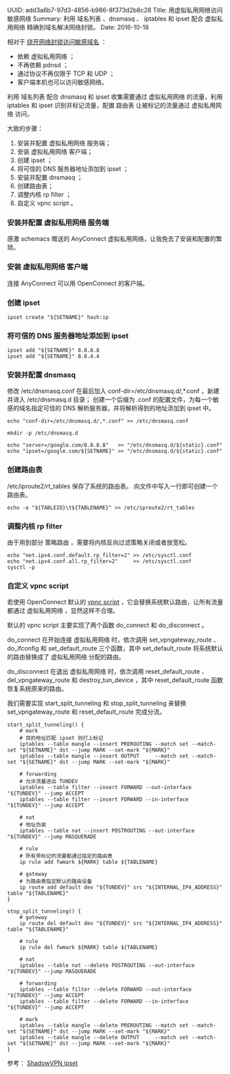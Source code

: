 UUID: add3a6b7-97d3-4856-b986-8f373d2b8c28
Title: 用虚拟私用网络访问敏感网络
Summary: 利用 域名列表 、dnsmasq 、 iptables 和 ipset 配合 虚拟私用网络 精确到域名解决网络封锁。
Date: 2016-10-18

相对于 [绕开网络封锁访问敏感域名]({filename}/bypass.md) ：

- 依赖 虚拟私用网络 ；
- 不再依赖 pdnsd ；
- 通过协议不再仅限于 TCP 和 UDP ；
- 客户端本机也可以访问敏感网络。

利用 域名列表 配合 dnsmasq 和 ipset 收集需要通过 虚拟私用网络 的流量，利用 iptables 和 ipset 识别并标记流量，配置 路由表 让被标记的流量通过 虚拟私用网络 访问。

大致的步骤：

1. 安装并配置 虚拟私用网络 服务端；
2. 安装 虚拟私用网络 客户端；
3. 创建 ipset ；
4. 将可信的 DNS 服务器地址添加到 ipset ；
5. 安装并配置 dnsmasq ；
6. 创建路由表；
7. 调整内核 rp filter ；
8. 自定义 vpnc script 。

### 安装并配置 虚拟私用网络 服务端 ###
感激 schemacs 赠送的 AnyConnect 虚拟私用网络，让我免去了安装和配置的繁琐。

### 安装 虚拟私用网络 客户端 ###
连接 AnyConnect 可以用 OpenConnect 的客户端。

### 创建 ipset ###

```
ipset create "${SETNAME}" hash:ip
```

### 将可信的 DNS 服务器地址添加到 ipset ###

```
ipset add "${SETNAME}" 8.8.8.8
ipset add "${SETNAME}" 8.8.4.4
```

### 安装并配置 dnsmasq ###
修改 /etc/dnsmasq.conf 在最后加入 conf-dir=/etc/dnsmasq.d/,*.conf ，新建并进入 /etc/dnsmasq.d 目录；
创建一个后缀为 .conf 的配置文件，为每一个敏感的域名指定可信的 DNS 解析服务器，并将解析得到的地址添加到 ipset 中。

```
echo "conf-dir=/etc/dnsmasq.d/,*.conf" >> /etc/dnsmasq.conf

mkdir -p /etc/dnsmasq.d

echo "server=/google.com/8.8.8.8"   >> "/etc/dnsmasq.d/${static}.conf"
echo "ipset=/google.com/${SETNAME}" >> "/etc/dnsmasq.d/${static}.conf"
```

### 创建路由表 ###
/etc/iproute2/rt_tables 保存了系统的路由表。
向文件中写入一行即可创建一个路由表。

```
echo -e "${TABLEID}\t${TABLENAME}" >> /etc/iproute2/rt_tables
```

### 调整内核 rp filter ###
由于用到部分 策略路由 ，需要将内核反向过滤策略关闭或者放宽松。

```
echo "net.ipv4.conf.default.rp_filter=2" >> /etc/sysctl.conf
echo "net.ipv4.conf.all.rp_filter=2"     >> /etc/sysctl.conf
sysctl -p
```

### 自定义 vpnc script ###
若使用 OpenConnect 默认的 [vpnc script](http://git.infradead.org/users/dwmw2/vpnc-scripts.git/blob_plain/HEAD:/vpnc-script) ，它会替换系统默认路由，让所有流量都通过 虚拟私用网络 ，显然这样不合理。

默认的 vpnc script 主要实现了两个函数 do_connect 和 do_disconnect 。

do_connect 在开始连接 虚拟私用网络 时，依次调用 set_vpngateway_route 、 do_ifconfig 和 set_default_route 三个函数，其中 set_default_route 将系统默认的路由替换成了 虚拟私用网络 分配的路由。

do_disconnect 在退出 虚拟私用网络 时，依次调用 reset_default_route 、 del_vpngateway_route 和 destroy_tun_device ，其中 reset_default_route 函数恢复系统原来的路由。

我们需要实现 start_split_tunneling 和 stop_split_tunneling 来替换 set_vpngateway_route 和 reset_default_route 完成分流。

```
start_split_tunneling() {
    # mark
    # 目的地址匹配 ipset 则打上标记
    iptables --table mangle --insert PREROUTING --match set --match-set "${SETNAME}" dst --jump MARK --set-mark "${MARK}"
    iptables --table mangle --insert OUTPUT     --match set --match-set "${SETNAME}" dst --jump MARK --set-mark "${MARK}"

    # forwarding
    # 允许流量进出 TUNDEV
    iptables --table filter --insert FORWARD --out-interface "${TUNDEV}" --jump ACCEPT
    iptables --table filter --insert FORWARD --in-interface  "${TUNDEV}" --jump ACCEPT

    # nat
    # 地址伪装
    iptables --table nat --insert POSTROUTING --out-interface "${TUNDEV}" --jump MASQUERADE

    # rule
    # 所有带标记的流量都通过指定的路由表
    ip rule add fwmark ${MARK} table ${TABLENAME}

    # gateway
    # 为路由表指定默认的路由设备
    ip route add default dev "${TUNDEV}" src "${INTERNAL_IP4_ADDRESS}" table "${TABLENAME}"
}

stop_split_tunneling() {
    # gateway
    ip route del default dev "${TUNDEV}" src "${INTERNAL_IP4_ADDRESS}" table "${TABLENAME}"

    # rule
    ip rule del fwmark ${MARK} table ${TABLENAME}

    # nat
    iptables --table nat --delete POSTROUTING --out-interface "${TUNDEV}" --jump MASQUERADE

    # forwarding
    iptables --table filter --delete FORWARD --out-interface "${TUNDEV}" --jump ACCEPT
    iptables --table filter --delete FORWARD --in-interface  "${TUNDEV}" --jump ACCEPT

    # mark
    iptables --table mangle --delete PREROUTING --match set --match-set "${SETNAME}" dst --jump MARK --set-mark "${MARK}"
    iptables --table mangle --delete OUTPUT     --match set --match-set "${SETNAME}" dst --jump MARK --set-mark "${MARK}"
}
```

参考： [ShadowVPN ipset](https://github.com/clowwindy/ShadowVPN/wiki/ShadowVPN----ipset)
